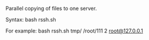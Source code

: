 Parallel copying of files to one server.

Syntax:
bash rssh.sh <src dir> <dst dir> <threads>

For example:
bash rssh.sh tmp/ /root/111 2 root@127.0.0.1


